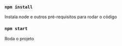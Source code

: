 ### `npm install`
Instala node e outros pré-requisitos para rodar o código

### `npm start`
Roda o projeto

